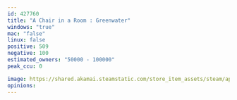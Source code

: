 ```yaml
---
id: 427760
title: "A Chair in a Room : Greenwater"
windows: "true"
mac: "false"
linux: false
positive: 509
negative: 100
estimated_owners: "50000 - 100000"
peak_ccu: 0

image: https://shared.akamai.steamstatic.com/store_item_assets/steam/apps/427760/header.jpg?t=1569944887
opinions:
---
```

